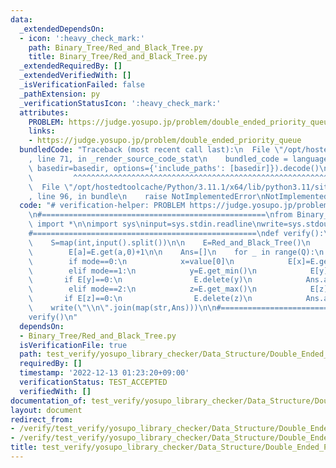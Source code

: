 ```yaml
---
data:
  _extendedDependsOn:
  - icon: ':heavy_check_mark:'
    path: Binary_Tree/Red_and_Black_Tree.py
    title: Binary_Tree/Red_and_Black_Tree.py
  _extendedRequiredBy: []
  _extendedVerifiedWith: []
  _isVerificationFailed: false
  _pathExtension: py
  _verificationStatusIcon: ':heavy_check_mark:'
  attributes:
    PROBLEM: https://judge.yosupo.jp/problem/double_ended_priority_queue
    links:
    - https://judge.yosupo.jp/problem/double_ended_priority_queue
  bundledCode: "Traceback (most recent call last):\n  File \"/opt/hostedtoolcache/Python/3.11.1/x64/lib/python3.11/site-packages/onlinejudge_verify/documentation/build.py\"\
    , line 71, in _render_source_code_stat\n    bundled_code = language.bundle(stat.path,\
    \ basedir=basedir, options={'include_paths': [basedir]}).decode()\n          \
    \         ^^^^^^^^^^^^^^^^^^^^^^^^^^^^^^^^^^^^^^^^^^^^^^^^^^^^^^^^^^^^^^^^^^^^^^^^^^^^^^^^^\n\
    \  File \"/opt/hostedtoolcache/Python/3.11.1/x64/lib/python3.11/site-packages/onlinejudge_verify/languages/python.py\"\
    , line 96, in bundle\n    raise NotImplementedError\nNotImplementedError\n"
  code: "# verification-helper: PROBLEM https://judge.yosupo.jp/problem/double_ended_priority_queue\n\
    \n#==================================================\nfrom Binary_Tree.Red_and_Black_Tree\
    \ import *\n\nimport sys\ninput=sys.stdin.readline\nwrite=sys.stdout.write\n\n\
    #==================================================\ndef verify():\n    N,Q=map(int,input().split())\n\
    \    S=map(int,input().split())\n\n    E=Red_and_Black_Tree()\n    for a in S:\n\
    \        E[a]=E.get(a,0)+1\n\n    Ans=[]\n    for _ in range(Q):\n        mode,*value=map(int,input().split())\n\
    \        if mode==0:\n            x=value[0]\n            E[x]=E.get(x,0)+1\n\
    \        elif mode==1:\n            y=E.get_min()\n            E[y]-=1\n     \
    \       if E[y]==0:\n                E.delete(y)\n            Ans.append(y)\n\
    \        elif mode==2:\n            z=E.get_max()\n            E[z]-=1\n     \
    \       if E[z]==0:\n                E.delete(z)\n            Ans.append(z)\n\
    \    write(\"\\n\".join(map(str,Ans)))\n\n#==================================================\n\
    verify()\n"
  dependsOn:
  - Binary_Tree/Red_and_Black_Tree.py
  isVerificationFile: true
  path: test_verify/yosupo_library_checker/Data_Structure/Double_Ended_Priority_Queue-Red_and_Black_Tree.test.py
  requiredBy: []
  timestamp: '2022-12-13 01:23:20+09:00'
  verificationStatus: TEST_ACCEPTED
  verifiedWith: []
documentation_of: test_verify/yosupo_library_checker/Data_Structure/Double_Ended_Priority_Queue-Red_and_Black_Tree.test.py
layout: document
redirect_from:
- /verify/test_verify/yosupo_library_checker/Data_Structure/Double_Ended_Priority_Queue-Red_and_Black_Tree.test.py
- /verify/test_verify/yosupo_library_checker/Data_Structure/Double_Ended_Priority_Queue-Red_and_Black_Tree.test.py.html
title: test_verify/yosupo_library_checker/Data_Structure/Double_Ended_Priority_Queue-Red_and_Black_Tree.test.py
---
```

